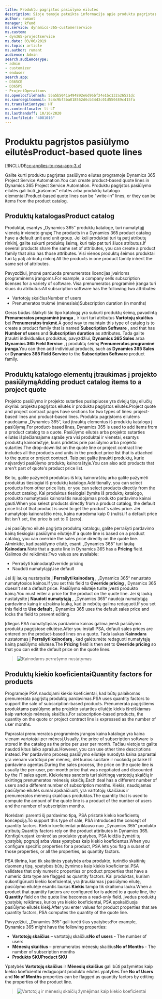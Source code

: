 ```yaml
---
title: Produktu pagrįstos pasiūlymo eilutės
description: Šioje temoje pateikta informacija apie produktu pagrįstas pasiūlymo eilutes.
author: rumant
manager: kfend
ms.service: dynamics-365-customerservice
ms.custom:
- dyn365-projectservice
ms.date: 03/06/2019
ms.topic: article
ms.author: rumant
audience: Admin
search.audienceType:
- admin
- customizer
- enduser
search.app:
- D365CE
- D365PS
- ProjectOperations
ms.openlocfilehash: 55a5b5041a494892e6d96bf24e1bc132a26521dc
ms.sourcegitcommit: 5c4c9bf3ba018562d6cb3443c01d550489c415fa
ms.translationtype: HT
ms.contentlocale: lt-LT
ms.lasthandoff: 10/16/2020
ms.locfileid: "4081016"
---
```

# <a name="product-based-quote-lines"></a><span data-ttu-id="043e0-103">Produktu pagrįstos pasiūlymo eilutės</span><span class="sxs-lookup"><span data-stu-id="043e0-103">Product-based quote lines</span></span>

[!INCLUDE[cc-applies-to-psa-app-3.x](../includes/cc-applies-to-psa-app-3x.md)]


<span data-ttu-id="043e0-104">Galite kurti produktu pagrįstas pasiūlymo eilutes programoje Dynamics 365 Project Service Automation.</span><span class="sxs-lookup"><span data-stu-id="043e0-104">You can create product-based quote lines in Dynamics 365 Project Service Automation.</span></span> <span data-ttu-id="043e0-105">Produktu pagrįstos pasiūlymo eilutės gali būti „įrašomos“ eilutės arba produktų katalogo elementai.</span><span class="sxs-lookup"><span data-stu-id="043e0-105">Product-based quote lines can be "write-in" lines, or they can be items from the product catalog.</span></span>

## <a name="product-catalog"></a><span data-ttu-id="043e0-106">Produktų katalogas</span><span class="sxs-lookup"><span data-stu-id="043e0-106">Product catalog</span></span>

<span data-ttu-id="043e0-107">Produktai, esantys „Dynamics 365“ produktų kataloge, turi numatytąjį vienetą ir vieneto grupę.</span><span class="sxs-lookup"><span data-stu-id="043e0-107">The products in a Dynamics 365 product catalog have a default unit and unit group.</span></span> <span data-ttu-id="043e0-108">Jei keli produktai turi tą patį atributų rinkinį, galite sukurti produktų šeimą, kuri taip pat turi šiuos atributus.</span><span class="sxs-lookup"><span data-stu-id="043e0-108">If several products share the same set of attributes, you can create a product family that also has those attributes.</span></span> <span data-ttu-id="043e0-109">Visi vienos produktų šeimos produktai turi tą patį atributų rinkinį.</span><span class="sxs-lookup"><span data-stu-id="043e0-109">All the products in one product family inherit the same set of attributes.</span></span>

<span data-ttu-id="043e0-110">Pavyzdžiui, įmonė parduoda prenumeratos licencijas įvairioms programinėms įrangoms.</span><span class="sxs-lookup"><span data-stu-id="043e0-110">For example, a company sells subscription licenses for a variety of software.</span></span> <span data-ttu-id="043e0-111">Visa prenumeratos programinė įranga turi šiuos du atributus:</span><span class="sxs-lookup"><span data-stu-id="043e0-111">All subscription software has the following two attributes:</span></span>

- <span data-ttu-id="043e0-112">Vartotojų skaičius</span><span class="sxs-lookup"><span data-stu-id="043e0-112">Number of users</span></span> 
- <span data-ttu-id="043e0-113">Prenumeratos trukmė (mėnesiais)</span><span class="sxs-lookup"><span data-stu-id="043e0-113">Subscription duration (in months)</span></span>

<span data-ttu-id="043e0-114">Geras būdas išlaikyti šio tipo katalogą yra sukurti produktų šeimą, pavadintą **Prenumeratos programinė įranga** , ir kuri turi atributus **Vartotojų skaičius** bei **Prenumeratos trukmė**.</span><span class="sxs-lookup"><span data-stu-id="043e0-114">A good way to maintain this type of catalog is to create a product family that is named **Subscription Software** , and that has **Number of users** and **Subscription duration** as attributes.</span></span> <span data-ttu-id="043e0-115">Tada galite įtraukti individualius produktus, pavyzdžiui, **Dynamics 365 Sales** arba **Dynamics 365 Field Service** , į produktų šeimą **Prenumeratos programinė įranga**.</span><span class="sxs-lookup"><span data-stu-id="043e0-115">You can then add individual products, such as **Dynamics 365 Sales** or **Dynamics 365 Field Service** to the **Subscription Software** product family.</span></span>

## <a name="adding-product-catalog-items-to-a-project-quote"></a><span data-ttu-id="043e0-116">Produktų katalogo elementų įtraukimas į projekto pasiūlymą</span><span class="sxs-lookup"><span data-stu-id="043e0-116">Adding product catalog items to a project quote</span></span>

<span data-ttu-id="043e0-117">Projekto pasiūlymo ir projekto sutarties puslapiuose yra dviejų tipų eilučių skyriai: projektu pagrįstos eilutės ir produktu pagrįstos eilutės.</span><span class="sxs-lookup"><span data-stu-id="043e0-117">Project quote and project contract pages have sections for two types of lines: project-based lines and product-based lines.</span></span> <span data-ttu-id="043e0-118">Produktu pagrįstoms eilutėms naudojama „Dynamics 365“, kad įtrauktų elementus iš produktų katalogo į pasiūlymą.</span><span class="sxs-lookup"><span data-stu-id="043e0-118">For product-based lines, Dynamics 365 is used to add items from a product catalog to a quote.</span></span> <span data-ttu-id="043e0-119">Pasiūlymo eilutės arba projekto sutarties eilutės išplečiamajame sąraše yra visi produktai ir vienetai, esantys produktų kainoraštyje, kuris pridėtas prie pasiūlymo arba projekto sutarties.</span><span class="sxs-lookup"><span data-stu-id="043e0-119">The drop-down list on the quote line or project contract line includes all the products and units in the product price list that is attached to the quote or project contract.</span></span> <span data-ttu-id="043e0-120">Taip pat galite įtraukti produktų, kurie neįvardyti pasiūlymo produktų kainoraštyje.</span><span class="sxs-lookup"><span data-stu-id="043e0-120">You can also add products that aren't part of quote's product price list.</span></span>

<span data-ttu-id="043e0-121">Be to, galite pažymėti produktus iš kitų kainoraščių arba galite pažymėti produktus tiesiogiai iš produktų katalogo.</span><span class="sxs-lookup"><span data-stu-id="043e0-121">Additionally, you can select products from other price lists, or you can select products directly from the product catalog.</span></span> <span data-ttu-id="043e0-122">Kai produktus tiesiogiai žymite iš produktų katalogo, produkto numatytasis kainoraštis naudojamas produkto pardavimo kainai gauti.</span><span class="sxs-lookup"><span data-stu-id="043e0-122">When you select products directly from a product catalog, the default price list of that product is used to get the product's sales price.</span></span> <span data-ttu-id="043e0-123">Jei numatytojo kainoraščio nėra, kaina nurodoma kaip 0 (nulis).</span><span class="sxs-lookup"><span data-stu-id="043e0-123">If a default price list isn't set, the price is set to 0 (zero).</span></span>

<span data-ttu-id="043e0-124">Jei pasiūlymo eilutė pagrįsta produktų katalogu, galite perrašyti pardavimo kainą tiesiogiai pasiūlymo eilutėje.</span><span class="sxs-lookup"><span data-stu-id="043e0-124">If a quote line is based on a product catalog, you can override the sales price directly on the quote line.</span></span> <span data-ttu-id="043e0-125">Atminkite, kad pasiūlymo eilutė, esanti „Dynamics 365“ turi lauką **Kainodara**.</span><span class="sxs-lookup"><span data-stu-id="043e0-125">Note that a quote line in Dynamics 365 has a **Pricing** field.</span></span> <span data-ttu-id="043e0-126">Galimos dvi reikšmės:</span><span class="sxs-lookup"><span data-stu-id="043e0-126">Two values are available:</span></span>

- <span data-ttu-id="043e0-127">Perrašyti kainodarą</span><span class="sxs-lookup"><span data-stu-id="043e0-127">Override pricing</span></span>  
- <span data-ttu-id="043e0-128">Naudoti numatytąją</span><span class="sxs-lookup"><span data-stu-id="043e0-128">Use default</span></span>

<span data-ttu-id="043e0-129">Jei šį lauką nustatysite į **Perrašyti kainodarą** , „Dynamics 365“ nenustato numatytosios kainos.</span><span class="sxs-lookup"><span data-stu-id="043e0-129">If you set this field to **Override pricing** , Dynamics 365 doesn't set a default price.</span></span> <span data-ttu-id="043e0-130">Pasiūlymo eilutėje turite įvesti produkto kainą.</span><span class="sxs-lookup"><span data-stu-id="043e0-130">You must enter a price for the product on the quote line.</span></span> <span data-ttu-id="043e0-131">Jei šį lauką nustatysite į **Naudoti numatytąją** , „Dynamics 365“ naudoja numatytąją pardavimo kainą ir užrakina lauką, kad jo nebūtų galima redaguoti.</span><span class="sxs-lookup"><span data-stu-id="043e0-131">If you set this field to **Use default** , Dynamics 365 uses the default sales price and locks the field to prevent editing.</span></span>

<span data-ttu-id="043e0-132">Įdiegus PSA numatytąsias pardavimo kainas galima įvesti pasiūlymo produktu pagrįstose eilutėse.</span><span class="sxs-lookup"><span data-stu-id="043e0-132">After you install PSA, default sales prices are entered on the product-based lines on a quote.</span></span> <span data-ttu-id="043e0-133">Tada laukas **Kainodara** nustatomas į **Perrašyti kainodarą** , kad galėtumėte redaguoti numatytąją kainą pasiūlymo eilutėse.</span><span class="sxs-lookup"><span data-stu-id="043e0-133">The **Pricing** field is then set to **Override pricing** so that you can edit the default price on the quote lines.</span></span>

> ![Kainodaros perrašymo nustatymas](media/basic-guide-10.png)
 
## <a name="quantity-factors-for-products"></a><span data-ttu-id="043e0-135">Produktų kiekio koeficientai</span><span class="sxs-lookup"><span data-stu-id="043e0-135">Quantity factors for products</span></span>

<span data-ttu-id="043e0-136">Programoje PSA naudojami kiekio koeficientai, kad būtų palaikomas prenumerata pagrįstų produktų pardavimas.</span><span class="sxs-lookup"><span data-stu-id="043e0-136">PSA uses quantity factors to support the sale of subscription-based products.</span></span> <span data-ttu-id="043e0-137">Prenumerata pagrįstiems produktams pasiūlymo arba projekto sutarties eilutėje kiekis išreiškiamas kaip vartotojo mėnesių skaičius.</span><span class="sxs-lookup"><span data-stu-id="043e0-137">For subscription-based products, the quantity on the quote or project contract line is expressed as the number of user months.</span></span>

<span data-ttu-id="043e0-138">Paprastai prenumeratos programinės įrangos kaina kataloge yra kaina vienam vartotojui per mėnesį.</span><span class="sxs-lookup"><span data-stu-id="043e0-138">Usually, the price of subscription software is stored in the catalog as the price per user per month.</span></span> <span data-ttu-id="043e0-139">Tačiau vietoje to galite naudoti kitus laiko aprašus.</span><span class="sxs-lookup"><span data-stu-id="043e0-139">However, you can use other time descriptions instead.</span></span> <span data-ttu-id="043e0-140">Per pardavimo procesą pasiūlymo eilutėje nurodyta kaina paprastai yra vienam vartotojui per mėnesį, dėl kurios susitarė ir nuolaidą pritaikė IT pardavimo agentas.</span><span class="sxs-lookup"><span data-stu-id="043e0-140">During the sales process, the price on the quote line is usually the per-user, per-month price that was negotiated and discounted by the IT sales agent.</span></span> <span data-ttu-id="043e0-141">Kiekvienas sandoris turi skirtingą vartotojų skaičių ir skirtingą prenumeratos mėnesių skaičių.</span><span class="sxs-lookup"><span data-stu-id="043e0-141">Each deal has a different number of users and a different number of subscription months.</span></span> <span data-ttu-id="043e0-142">Kiekis, naudojamas pasiūlymo eilutės sumai apskaičiuoti, yra vartotojų skaičiaus ir prenumeratos mėnesių skaičiaus produktas.</span><span class="sxs-lookup"><span data-stu-id="043e0-142">The quantity that is used to compute the amount of the quote line is a product of the number of users and the number of subscription months.</span></span>

<span data-ttu-id="043e0-143">Norėdami paremti šį pardavimo tipą, PSA pristatė kiekio koeficientų koncepciją.</span><span class="sxs-lookup"><span data-stu-id="043e0-143">To support this type of sale, PSA introduced the concept of quantity factors.</span></span> <span data-ttu-id="043e0-144">Kiekio koeficientai priklauso nuo „Dynamics 365“ produkto atributų.</span><span class="sxs-lookup"><span data-stu-id="043e0-144">Quantity factors rely on the product attributes in Dynamics 365.</span></span> <span data-ttu-id="043e0-145">Konfigūruojant konkrečias produkto ypatybes, PSA leidžia žymėti tų ypatybių pogrupį arba visas ypatybes kaip kiekio koeficientus.</span><span class="sxs-lookup"><span data-stu-id="043e0-145">When you configure specific properties for a product, PSA lets you flag a subset of those properties, or all the properties, as quantity factors.</span></span>

<span data-ttu-id="043e0-146">PSA tikrina, kad tik skaitinės ypatybės arba produkto, turinčio skaitinių duomenų tipą, ypatybės būtų žymimos kaip kiekio koeficientai.</span><span class="sxs-lookup"><span data-stu-id="043e0-146">PSA validates that only numeric properties or product properties that have a numeric data type are flagged as quantity factors.</span></span> <span data-ttu-id="043e0-147">Kai produktas, kuriam sukonfigūruoti kiekio koeficientai, yra įtraukiamas į pasiūlymo eilutę, pasiūlymo eilutėje esantis laukas **Kiekis** tampa tik skaitomu lauku.</span><span class="sxs-lookup"><span data-stu-id="043e0-147">When a product that quantity factors are configured for is added to a quote line, the **Quantity** field on the quote line becomes a read-only field.</span></span> <span data-ttu-id="043e0-148">Įvedus produktų ypatybių reikšmes, kurios yra kiekio koeficientai, PSA apskaičiuoja pasiūlymo eilutės kiekį.</span><span class="sxs-lookup"><span data-stu-id="043e0-148">After you enter values for product properties that are quantity factors, PSA computes the quantity of the quote line.</span></span>

<span data-ttu-id="043e0-149">Pavyzdžiui, „Dynamics 365“ gali turėti šias ypatybes:</span><span class="sxs-lookup"><span data-stu-id="043e0-149">For example, Dynamics 365 might have the following properties:</span></span> 

- <span data-ttu-id="043e0-150">**Vartotojų skaičius** – vartotojų skaičius</span><span class="sxs-lookup"><span data-stu-id="043e0-150">**No of users** - The number of users</span></span> 
- <span data-ttu-id="043e0-151">**Mėnesių skaičius** – prenumeratos mėnesių skaičius</span><span class="sxs-lookup"><span data-stu-id="043e0-151">**No of Months** - The number of subscription months</span></span>
- <span data-ttu-id="043e0-152">**Produkto SKU**</span><span class="sxs-lookup"><span data-stu-id="043e0-152">**Product SKU**</span></span> 

<span data-ttu-id="043e0-153">Ypatybės **Vartotojų skaičius** ir **Mėnesių skaičius** gali būti pažymėtos kaip kiekio koeficientai redaguojant produkto eilutės ypatybes.</span><span class="sxs-lookup"><span data-stu-id="043e0-153">Tne **No of Users** and **No of Months** properties can be flagged as quantity factors by editing the properties of the product line.</span></span> 

> ![Vartotojų ir mėnesių skaičių žymėjimas kaip kiekio koeficientai](media/basic-guide-11.png)
 
